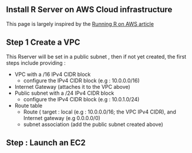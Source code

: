 
## Install R Server on AWS Cloud infrastructure
This page is largely inspired by the [Running R on AWS article](https://aws.amazon.com/fr/blogs/big-data/running-r-on-aws/)

## Step 1 Create a VPC
This Rserver will be set in a public subnet , then if not yet created, the first steps include providing :
- VPC with a /16 IPv4 CIDR block
  - configure the IPv4 CIDR block (e.g : 10.0.0.0/16)
- Internet Gateway (attaches it to the VPC above)
- Public subnet with a /24 IPv4 CIDR block
  - configure the IPv4 CIDR block (e.g : 10.0.1.0/24)
- Route table
  - Route ( target : local (e.g : 10.0.0.0/16; the VPC IPv4 CIDR), and Internet gateway (e.g 0.0.0.0/0)
  - subnet association (add the public subnet created above)
  
## Step : Launch an EC2



